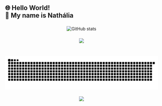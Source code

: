 <h2 align="left">🌐 Hello World! <br>💙 My name is Nathália</h2>

###

<div style="text-align: center;" align="center">
  <img src="https://github-readme-stats.vercel.app/api?username=anuraghazra&show_icons=true&theme=transparent" alt="GitHub stats">

###

<div align="center">
  <img height="350" src="https://images-wixmp-ed30a86b8c4ca887773594c2.wixmp.com/f/061c5ef8-2616-48a4-af21-9f97322673b3/der0qra-8e86db4c-feb8-4bab-8a62-e9939b8d30b7.gif?token=eyJ0eXAiOiJKV1QiLCJhbGciOiJIUzI1NiJ9.eyJzdWIiOiJ1cm46YXBwOjdlMGQxODg5ODIyNjQzNzNhNWYwZDQxNWVhMGQyNmUwIiwiaXNzIjoidXJuOmFwcDo3ZTBkMTg4OTgyMjY0MzczYTVmMGQ0MTVlYTBkMjZlMCIsIm9iaiI6W1t7InBhdGgiOiJcL2ZcLzA2MWM1ZWY4LTI2MTYtNDhhNC1hZjIxLTlmOTczMjI2NzNiM1wvZGVyMHFyYS04ZTg2ZGI0Yy1mZWI4LTRiYWItOGE2Mi1lOTkzOWI4ZDMwYjcuZ2lmIn1dXSwiYXVkIjpbInVybjpzZXJ2aWNlOmZpbGUuZG93bmxvYWQiXX0.yWCm2Gla_J8RO7LS1HsTzix9_ZTp3EVIkgPseRHNVJU"  />
</div>

###

<br clear="both">
  <picture align="center">
  <source media="(prefers-color-scheme: dark)" srcset="https://raw.githubusercontent.com/Naathyyy/Naathyyy/output/github-contribution-grid-snake-dark.svg">
  <source media="(prefers-color-scheme: light)" srcset="https://raw.githubusercontent.com/Naathyyy/Naathyyy/output/github-contribution-grid-snake-dark.svg">
  <img align="center" alt="github contribution grid snake animation" src="https://raw.githubusercontent.com/Naathyyy/Naathyyy/output/github-contribution-grid-snake.svg">
</picture>

###

<div align="center">
  <img src="https://profile-counter.glitch.me/Naathyyy/count.svg?"  />
</div>

###
